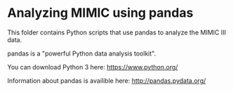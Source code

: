 # Analyzing MIMIC using pandas

This folder contains Python scripts that use pandas to analyze the MIMIC III data.

pandas is a "powerful Python data analysis toolkit".

You can download Python 3 here:  https://www.python.org/

Information about pandas is availible here:  http://pandas.pydata.org/











